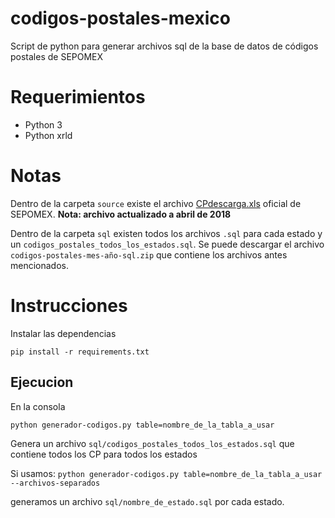 # codigos-postales-mexico
Script de python para generar archivos sql de la base de datos de códigos postales de SEPOMEX

# Requerimientos

* Python 3
* Python xrld

# Notas

Dentro de la carpeta `source` existe el archivo [CPdescarga.xls](http://www.correosdemexico.gob.mx/lservicios/servicios/Descarga.aspx) oficial de SEPOMEX.
**Nota: archivo actualizado a abril de 2018**

Dentro de la carpeta `sql` existen todos los archivos `.sql` para cada estado y un `codigos_postales_todos_los_estados.sql`.
Se puede descargar el archivo `codigos-postales-mes-año-sql.zip` que contiene los archivos antes mencionados.


# Instrucciones 

Instalar las dependencias

`pip install -r requirements.txt`

## Ejecucion
En la consola

`python generador-codigos.py table=nombre_de_la_tabla_a_usar`

Genera un archivo `sql/codigos_postales_todos_los_estados.sql` que contiene todos los CP para todos los estados

Si usamos:
`python generador-codigos.py table=nombre_de_la_tabla_a_usar --archivos-separados` 

generamos un archivo `sql/nombre_de_estado.sql` por cada estado.
